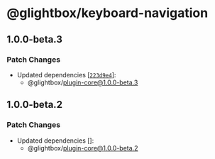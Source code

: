 # @glightbox/keyboard-navigation

## 1.0.0-beta.3

### Patch Changes

- Updated dependencies [[`223d9e4`](https://github.com/biati-digital/glightbox/commit/223d9e4e3aa9dfdb7ad382b4eff5f512cc351372)]:
  - @glightbox/plugin-core@1.0.0-beta.3

## 1.0.0-beta.2

### Patch Changes

- Updated dependencies []:
  - @glightbox/plugin-core@1.0.0-beta.2
